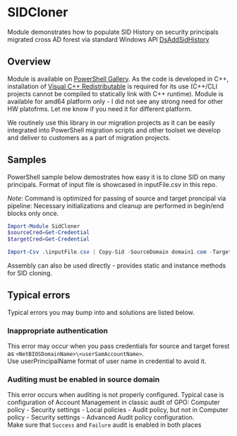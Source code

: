 # SIDCloner
Module demonstrates how to populate SID History on security principals migrated cross AD forest via standard Windows API [DsAddSidHistory](https://learn.microsoft.com/en-us/windows/win32/api/ntdsapi/nf-ntdsapi-dsaddsidhistoryw)

## Overview
Module is available on [PowerShell Gallery](https://www.powershellgallery.com/packages/SidCloner).
As the code is developed in C++, installation of [Visual C++ Redistributable](https://support.microsoft.com/en-us/help/2977003/the-latest-supported-visual-c-downloads) is required for its use (C++/CLI projects cannot be compiled to statically link with C++ runtime).
Module is available for amd64 platform only - I did not see any strong need for other HW platofrms. Let me know if you need it for different platform.

We routinely use this library in our migration projects as it can be easily integrated into PowerShell migration scripts and other toolset we develop and deliver to customers as a part of migration projects.

## Samples
PowerShell sample below demostrates how easy it is to clone SID on many principals. Format of input file is showcased in inputFile.csv in this repo.

_Note_: Command is optimized for passing of source and target proncipal via pipeline: Necessary initializations and cleanup are performed in begin/end blocks only once.


```powershell
Import-Module SidCloner
$sourceCred=Get-Credential
$targetCred=Get-Credential

Import-Csv .\inputFile.csv | Copy-Sid -SourceDomain domain1.com -TargetDomain domain2.com -SourceCredential $sourceCred -TargetCredential $targetCred
```

Assembly can also be used directly - provides static and instance methods for SID cloning.
## Typical errors
Typical errors you may bump into and solutions are listed below.
### Inappropriate authentication
This error may occur when you pass credentials for source and target forest as `<NetBIOSDomainName>\<userSamAccountName>`.  
Use userPrincipalName format of user name in credential to avoid it.
### Auditing must be enabled in source domain
This error occurs when auditing is not properly configured. Typical case is configuration of Account Management in classic audit of GPO: Computer policy - Security settings - Local policies - Audit policy, but not in Computer policy - Security settings - Advanced Audit policy configuration.  
Make sure that `Success` and `Failure` audit is enabled in both places
